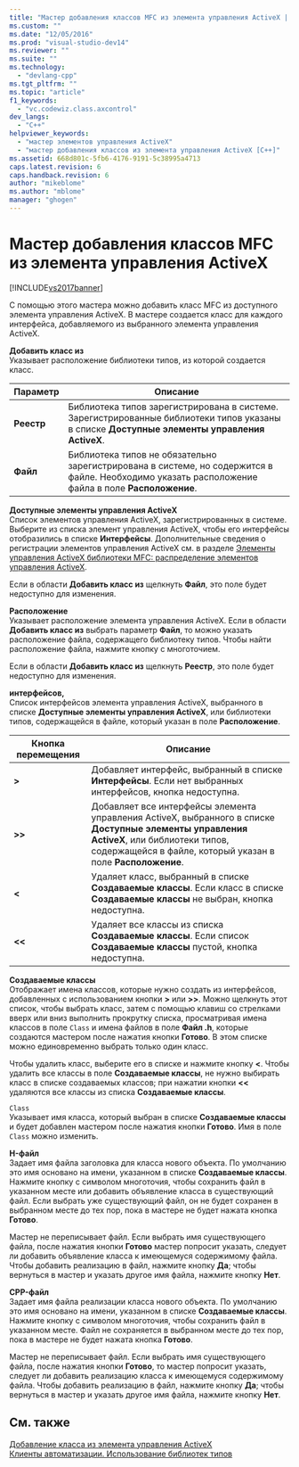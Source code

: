 ```yaml
---
title: "Мастер добавления классов MFC из элемента управления ActiveX | Microsoft Docs"
ms.custom: ""
ms.date: "12/05/2016"
ms.prod: "visual-studio-dev14"
ms.reviewer: ""
ms.suite: ""
ms.technology: 
  - "devlang-cpp"
ms.tgt_pltfrm: ""
ms.topic: "article"
f1_keywords: 
  - "vc.codewiz.class.axcontrol"
dev_langs: 
  - "C++"
helpviewer_keywords: 
  - "мастер элементов управления ActiveX"
  - "мастер добавления классов из элемента управления ActiveX [C++]"
ms.assetid: 668d801c-5fb6-4176-9191-5c38995a4713
caps.latest.revision: 6
caps.handback.revision: 6
author: "mikeblome"
ms.author: "mblome"
manager: "ghogen"
---
```

# Мастер добавления классов MFC из элемента управления ActiveX
[!INCLUDE[vs2017banner](../assembler/inline/includes/vs2017banner.md)]

С помощью этого мастера можно добавить класс MFC из доступного элемента управления ActiveX.  В мастере создается класс для каждого интерфейса, добавляемого из выбранного элемента управления ActiveX.  
  
 **Добавить класс из**  
 Указывает расположение библиотеки типов, из которой создается класс.  
  
|Параметр|Описание|  
|--------------|--------------|  
|**Реестр**|Библиотека типов зарегистрирована в системе.  Зарегистрированные библиотеки типов указаны в списке **Доступные элементы управления ActiveX**.|  
|**Файл**|Библиотека типов не обязательно зарегистрирована в системе, но содержится в файле.  Необходимо указать расположение файла в поле **Расположение**.|  
  
 **Доступные элементы управления ActiveX**  
 Список элементов управления ActiveX, зарегистрированных в системе.  Выберите из списка элемент управления ActiveX, чтобы его интерфейсы отобразились в списке **Интерфейсы**.  Дополнительные сведения о регистрации элементов управления ActiveX см. в разделе [Элементы управления ActiveX библиотеки MFC: распределение элементов управления ActiveX](../mfc/mfc-activex-controls-distributing-activex-controls.md).  
  
 Если в области **Добавить класс из** щелкнуть **Файл**, это поле будет недоступно для изменения.  
  
 **Расположение**  
 Указывает расположение элемента управления ActiveX.  Если в области **Добавить класс из** выбрать параметр **Файл**, то можно указать расположение файла, содержащего библиотеку типов.  Чтобы найти расположение файла, нажмите кнопку с многоточием.  
  
 Если в области **Добавить класс из** щелкнуть **Реестр**, это поле будет недоступно для изменения.  
  
 **интерфейсов,**  
 Список интерфейсов элемента управления ActiveX, выбранного в списке **Доступные элементы управления ActiveX**, или библиотеки типов, содержащейся в файле, который указан в поле **Расположение**.  
  
|Кнопка перемещения|Описание|  
|------------------------|--------------|  
|**\>**|Добавляет интерфейс, выбранный в списке **Интерфейсы**.  Если нет выбранных интерфейсов, кнопка недоступна.|  
|**\>\>**|Добавляет все интерфейсы элемента управления ActiveX, выбранного в списке **Доступные элементы управления ActiveX**, или библиотеки типов, содержащейся в файле, который указан в поле **Расположение**.|  
|**\<**|Удаляет класс, выбранный в списке **Создаваемые классы**.  Если класс в списке **Создаваемые классы** не выбран, кнопка недоступна.|  
|**\<\<**|Удаляет все классы из списка **Создаваемые классы**.  Если список **Создаваемые классы** пустой, кнопка недоступна.|  
  
 **Создаваемые классы**  
 Отображает имена классов, которые нужно создать из интерфейсов, добавленных с использованием кнопки **\>** или **\>\>**.  Можно щелкнуть этот список, чтобы выбрать класс, затем с помощью клавиш со стрелками вверх или вниз выполнить прокрутку списка, просматривая имена классов в поле `Class` и имена файлов в поле **Файл .h**, которые создаются мастером после нажатия кнопки **Готово**.  В этом списке можно единовременно выбрать только один класс.  
  
 Чтобы удалить класс, выберите его в списке и нажмите кнопку **\<**.  Чтобы удалить все классы в поле **Создаваемые классы**, не нужно выбирать класс в списке создаваемых классов; при нажатии кнопки **\<\<** удаляются все классы из списка **Создаваемые классы**.  
  
 `Class`  
 Указывает имя класса, который выбран в списке **Создаваемые классы** и будет добавлен мастером после нажатия кнопки **Готово**.  Имя в поле `Class` можно изменить.  
  
 **H\-файл**  
 Задает имя файла заголовка для класса нового объекта.  По умолчанию это имя основано на имени, указанном в списке **Создаваемые классы**.  Нажмите кнопку с символом многоточия, чтобы сохранить файл в указанном месте или добавить объявление класса в существующий файл.  Если выбрать уже существующий файл, он не будет сохранен в выбранном месте до тех пор, пока в мастере не будет нажата кнопка **Готово**.  
  
 Мастер не переписывает файл.  Если выбрать имя существующего файла, после нажатия кнопки **Готово** мастер попросит указать, следует ли добавить объявление класса к имеющемуся содержимому файла.  Чтобы добавить реализацию в файл, нажмите кнопку **Да**; чтобы вернуться в мастер и указать другое имя файла, нажмите кнопку **Нет**.  
  
 **CPP\-файл**  
 Задает имя файла реализации класса нового объекта.  По умолчанию это имя основано на имени, указанном в списке **Создаваемые классы**.  Нажмите кнопку с символом многоточия, чтобы сохранить файл в указанном месте.  Файл не сохраняется в выбранном месте до тех пор, пока в мастере не будет нажата кнопка **Готово**.  
  
 Мастер не переписывает файл.  Если выбрать имя существующего файла, после нажатия кнопки **Готово**, то мастер попросит указать, следует ли добавить реализацию класса к имеющемуся содержимому файла.  Чтобы добавить реализацию в файл, нажмите кнопку **Да**; чтобы вернуться в мастер и указать другое имя файла, нажмите кнопку **Нет**.  
  
## См. также  
 [Добавление класса из элемента управления ActiveX](../ide/adding-a-class-from-an-activex-control-visual-cpp.md)   
 [Клиенты автоматизации. Использование библиотек типов](../Topic/Automation%20Clients:%20Using%20Type%20Libraries.md)